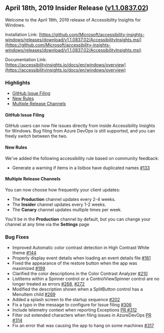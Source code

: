 ## April 18th, 2019 Insider Release ([v1.1.0837.02](https://github.com/Microsoft/accessibility-insights-windows/releases/tag/v1.1.0837.02))

Welcome to the April 18th, 2019 release of Accessibility Insights for Windows.

Installation Link: [https://github.com/Microsoft/accessibility-insights-windows/releases/download/v1.1.0837.02/AccessibilityInsights.msi](https://github.com/Microsoft/accessibility-insights-windows/releases/download/v1.1.0837.02/AccessibilityInsights.msi)

Documentation Link: [https://accessibilityinsights.io/docs/en/windows/overview](https://accessibilityinsights.io/docs/en/windows/overview)

### Highlights

  - [GitHub Issue Filing](#github-issue-filing)
  - [New Rules](#new-rules)
  - [Multiple Release Channels](#multiple-release-channels)
  
#### GitHub Issue Filing

GitHub users can now file issues directly from inside Accessibility Insights for Windows. Bug filing from Azure DevOps is still supported, and you can freely switch between the two.

#### New Rules

We've added the following accessibility rule based on community feedback:
- Generate a warning if items in a listbox have duplicated names [#133](https://github.com/Microsoft/accessibility-insights-windows/issues/133)

#### Multiple Release Channels

You can now choose how frequently your client updates:
- The **Production** channel updates every 2-4 weeks.
- The **Insider** channel updates every 1-2 weeks.
- The **Canary** channel updates multiple times per week.

You'll be in the **Production** channel by default, but you can change your channel at any time via the **Settings** page

### Bug Fixes

- Improved Automatic color contrast detection in High Contrast White theme [#144](https://github.com/Microsoft/accessibility-insights-windows/issues/144)
- Properly display event details when loading an event details file [#161](https://github.com/Microsoft/accessibility-insights-windows/issues/161)
- Fixed the appearance of the restore button when the app was maximized [#199](https://github.com/Microsoft/accessibility-insights-windows/issues/199)
- Clarified the color descriptions in the Color Contrast Analyzer [#210](https://github.com/Microsoft/accessibility-insights-windows/issues/210)
- ListItems within a Spinner control or a ControlViewSpinner control are no longer treated as errors [#268](https://github.com/Microsoft/accessibility-insights-windows/issues/268), [#272](https://github.com/Microsoft/accessibility-insights-windows/issues/272)
- Modified the description shown when a SplitButton control has a MenuItem child [#269](https://github.com/Microsoft/accessibility-insights-windows/issues/269)
- Added a splash screen to the startup sequence [#202](https://github.com/Microsoft/accessibility-insights-windows/issues/202)
- Fix a typo in the message to configure for Issue filing [#306](https://github.com/Microsoft/accessibility-insights-windows/issues/306)
- Include telemetry context when reporting Exceptions [PR #312](https://github.com/Microsoft/accessibility-insights-windows/pull/312)
- Filter out extended characters when filing issues in AzureDevOps [PR #314](https://github.com/Microsoft/accessibility-insights-windows/pull/314)
- Fix an error that was causing the app to hang on some machines [#317](https://github.com/Microsoft/accessibility-insights-windows/issues/317)
